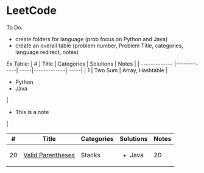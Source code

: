 # LeetCode

To Do: 
- create folders for language (prob focus on Python and Java)
- create an overall table (problem number, Problem Title, categories, language redirect, notes) 

Ex Table: 
| #        | Title           | Categories  | Solutions | Notes |
| ------------- |-------------| -----|-------------| -----|
| 1     | Two Sum | Array, Hashtable |<ul><li>Python</li><li>Java</li></ul> |<ul><li>This is a note</li></ul>|

<table>
  <thead>
    <tr>
      <th> # </th>
      <th> Title </th>
      <th> Categories </th>
      <th> Solutions </th>
      <th> Notes </th>
    </tr>
  </thead>
  <tbody>
    <tr>
      <td>20</td>
      <td><a href="https://leetcode.com/problems/valid-parentheses/" target="_blank"> Valid Parentheses </a></td>
      <td> Stacks </td>
      <td>        
        <ul>
          <li><a>Java</a></li>
        </ul>
      </td>
      <td>
        20
      </td>
    </tr>
    
    
  </tbody>
</table>

